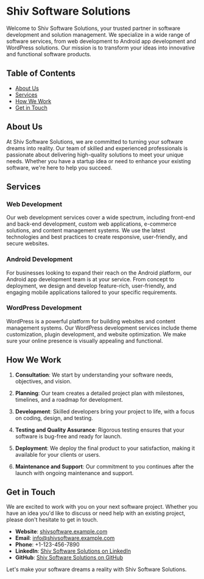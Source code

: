 # Shiv Software Solutions

Welcome to Shiv Software Solutions, your trusted partner in software development and solution management. We specialize in a wide range of software services, from web development to Android app development and WordPress solutions. Our mission is to transform your ideas into innovative and functional software products. 

## Table of Contents

- [About Us](#about-us)
- [Services](#services)
- [How We Work](#how-we-work)
- [Get in Touch](#get-in-touch)

## About Us

At Shiv Software Solutions, we are committed to turning your software dreams into reality. Our team of skilled and experienced professionals is passionate about delivering high-quality solutions to meet your unique needs. Whether you have a startup idea or need to enhance your existing software, we're here to help you succeed.

## Services

### Web Development

Our web development services cover a wide spectrum, including front-end and back-end development, custom web applications, e-commerce solutions, and content management systems. We use the latest technologies and best practices to create responsive, user-friendly, and secure websites.

### Android Development

For businesses looking to expand their reach on the Android platform, our Android app development team is at your service. From concept to deployment, we design and develop feature-rich, user-friendly, and engaging mobile applications tailored to your specific requirements.

### WordPress Development

WordPress is a powerful platform for building websites and content management systems. Our WordPress development services include theme customization, plugin development, and website optimization. We make sure your online presence is visually appealing and functional.

## How We Work

1. **Consultation**: We start by understanding your software needs, objectives, and vision.

2. **Planning**: Our team creates a detailed project plan with milestones, timelines, and a roadmap for development.

3. **Development**: Skilled developers bring your project to life, with a focus on coding, design, and testing.

4. **Testing and Quality Assurance**: Rigorous testing ensures that your software is bug-free and ready for launch.

5. **Deployment**: We deploy the final product to your satisfaction, making it available for your clients or users.

6. **Maintenance and Support**: Our commitment to you continues after the launch with ongoing maintenance and support.

## Get in Touch

We are excited to work with you on your next software project. Whether you have an idea you'd like to discuss or need help with an existing project, please don't hesitate to get in touch.

- **Website**: [shivsoftware.example.com](https://shivsoftware.example.com)
- **Email**: info@shivsoftware.example.com
- **Phone**: +1-123-456-7890
- **LinkedIn**: [Shiv Software Solutions on LinkedIn](https://www.linkedin.com/company/shivsoftware)
- **GitHub**: [Shiv Software Solutions on GitHub](https://github.com/Shiv-Software-Solutions)

Let's make your software dreams a reality with Shiv Software Solutions.
